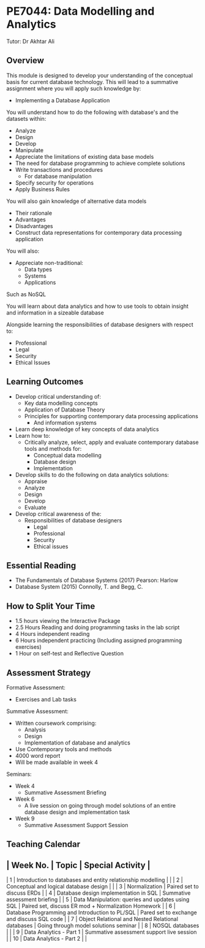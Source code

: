# PE7044: Data Modelling and Analytics 

Tutor: Dr Akhtar Ali

## Overview 

This module is designed to develop your understanding of the conceptual basis for current database technology.
This will lead to a summative assignment where you will apply such knowledge by: 

- Implementing a Database Application 

You will understand how to do the following with database's and the datasets within:  

- Analyze
- Design 
- Develop 
- Manipulate 
- Appreciate the limitations of existing data base models
- The need for database programming to achieve complete solutions 
- Write transactions and procedures
  - For database manipulation 
- Specify security for operations 
- Apply Business Rules 

You will also gain knowledge of alternative data models
  - Their rationale 
  - Advantages 
  - Disadvantages 
  - Construct data representations for contemporary data processing application 

You will also: 
  - Appreciate non-traditional:
    - Data types
    - Systems 
    - Applications 

Such as NoSQL

You will learn about data analytics and how to use tools to obtain insight and information in a sizeable database

Alongside learning the responsibilities of database designers with respect to:

- Professional 
- Legal
- Security
- Ethical Issues

## Learning Outcomes 

- Develop critical understanding of: 
  - Key data modelling concepts
  - Application of Database Theory 
  - Principles for supporting contemporary data processing applications 
    - And information systems
- Learn deep knowledge of key concepts of data analytics 
- Learn how to:
  - Critically analyze, select, apply and evaluate contemporary database tools and methods for:
    - Conceptual data modelling 
    - Database design 
    - Implementation 
- Develop skills to do the following on data analytics solutions:
  - Appraise 
  - Analyze 
  - Design 
  - Develop 
  - Evaluate 
- Develop critical awareness of the:
  - Responsibilities of database designers 
    - Legal
    - Professional
    - Security 
    - Ethical issues

## Essential Reading

- The Fundamentals of Database Systems (2017) Pearson: Harlow 
- Database System (2015) Connolly, T. and Begg, C.

## How to Split Your Time

- 1.5 hours viewing the Interactive Package
- 2.5 Hours Reading and doing programming tasks in the lab script 
- 4 Hours independent reading 
- 6 Hours independent practicing (Including assigned programming exercises)
- 1 Hour on self-test and Reflective Question 

## Assessment Strategy 

Formative Assessment: 
  - Exercises and Lab tasks 

Summative Assessment: 
  - Written coursework comprising: 
    - Analysis
    - Design 
    - Implementation of database and analytics
  - Use Contemporary tools and methods 
  - 4000 word report 
  - Will be made available in week 4

Seminars: 
  - Week 4 
    - Summative Assessment Briefing
  - Week 6 
    - A live session on going through model solutions of an entire database design and implementation task
  - Week 9
    - Summative Assessment Support Session


## Teaching Calendar 

| Week No. | Topic                                                         | Special Activity                                     |
-----------------------------------------------------------------------------------------------------------------------------------
| 1        | Introduction to databases and entity relationship   modelling |                                                      |
| 2        | Conceptual and logical database design                        |                                                      |
| 3        | Normalization                                                 | Paired set to discuss ERDs                           |
| 4        | Database design implementation in SQL                         | Summative assessment briefing                        |
| 5        | Data Manipulation: queries and updates using SQL              | Paired set, discuss ER mod + Normalization Homework  |
| 6        | Database Programming and Introduction to PL/SQL               | Pared set to exchange and discuss SQL code           |
| 7        | Object Relational and Nested Relational databases             | Going through model solutions seminar                |
| 8        | NOSQL databases                                               |                                                      |
| 9        | Data Analytics - Part 1                                       | Summative assessment support live session            |
| 10       | Data Analytics - Part 2                                       |                                                      |

